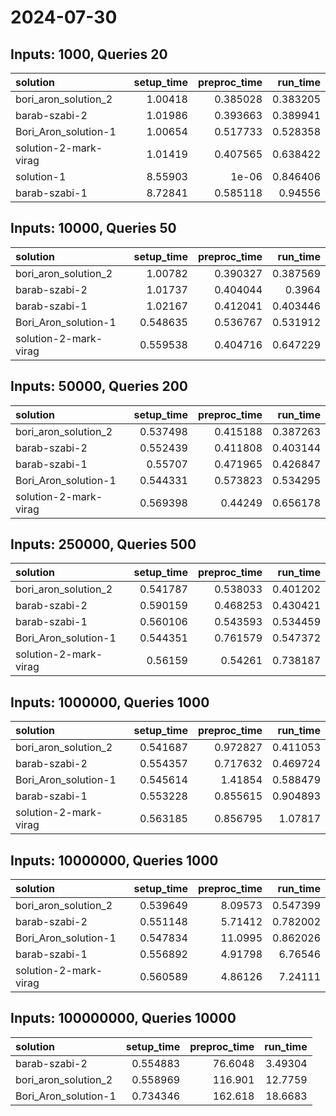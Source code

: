 # 2024-07-30

## Inputs: 1000, Queries 20

| solution              |   setup_time |   preproc_time |   run_time |
|:----------------------|-------------:|---------------:|-----------:|
| bori_aron_solution_2  |      1.00418 |       0.385028 |   0.383205 |
| barab-szabi-2         |      1.01986 |       0.393663 |   0.389941 |
| Bori_Aron_solution-1  |      1.00654 |       0.517733 |   0.528358 |
| solution-2-mark-virag |      1.01419 |       0.407565 |   0.638422 |
| solution-1            |      8.55903 |       1e-06    |   0.846406 |
| barab-szabi-1         |      8.72841 |       0.585118 |   0.94556  |

## Inputs: 10000, Queries 50

| solution              |   setup_time |   preproc_time |   run_time |
|:----------------------|-------------:|---------------:|-----------:|
| bori_aron_solution_2  |     1.00782  |       0.390327 |   0.387569 |
| barab-szabi-2         |     1.01737  |       0.404044 |   0.3964   |
| barab-szabi-1         |     1.02167  |       0.412041 |   0.403446 |
| Bori_Aron_solution-1  |     0.548635 |       0.536767 |   0.531912 |
| solution-2-mark-virag |     0.559538 |       0.404716 |   0.647229 |

## Inputs: 50000, Queries 200

| solution              |   setup_time |   preproc_time |   run_time |
|:----------------------|-------------:|---------------:|-----------:|
| bori_aron_solution_2  |     0.537498 |       0.415188 |   0.387263 |
| barab-szabi-2         |     0.552439 |       0.411808 |   0.403144 |
| barab-szabi-1         |     0.55707  |       0.471965 |   0.426847 |
| Bori_Aron_solution-1  |     0.544331 |       0.573823 |   0.534295 |
| solution-2-mark-virag |     0.569398 |       0.44249  |   0.656178 |

## Inputs: 250000, Queries 500

| solution              |   setup_time |   preproc_time |   run_time |
|:----------------------|-------------:|---------------:|-----------:|
| bori_aron_solution_2  |     0.541787 |       0.538033 |   0.401202 |
| barab-szabi-2         |     0.590159 |       0.468253 |   0.430421 |
| barab-szabi-1         |     0.560106 |       0.543593 |   0.534459 |
| Bori_Aron_solution-1  |     0.544351 |       0.761579 |   0.547372 |
| solution-2-mark-virag |     0.56159  |       0.54261  |   0.738187 |

## Inputs: 1000000, Queries 1000

| solution              |   setup_time |   preproc_time |   run_time |
|:----------------------|-------------:|---------------:|-----------:|
| bori_aron_solution_2  |     0.541687 |       0.972827 |   0.411053 |
| barab-szabi-2         |     0.554357 |       0.717632 |   0.469724 |
| Bori_Aron_solution-1  |     0.545614 |       1.41854  |   0.588479 |
| barab-szabi-1         |     0.553228 |       0.855615 |   0.904893 |
| solution-2-mark-virag |     0.563185 |       0.856795 |   1.07817  |

## Inputs: 10000000, Queries 1000

| solution              |   setup_time |   preproc_time |   run_time |
|:----------------------|-------------:|---------------:|-----------:|
| bori_aron_solution_2  |     0.539649 |        8.09573 |   0.547399 |
| barab-szabi-2         |     0.551148 |        5.71412 |   0.782002 |
| Bori_Aron_solution-1  |     0.547834 |       11.0995  |   0.862026 |
| barab-szabi-1         |     0.556892 |        4.91798 |   6.76546  |
| solution-2-mark-virag |     0.560589 |        4.86126 |   7.24111  |

## Inputs: 100000000, Queries 10000

| solution             |   setup_time |   preproc_time |   run_time |
|:---------------------|-------------:|---------------:|-----------:|
| barab-szabi-2        |     0.554883 |        76.6048 |    3.49304 |
| bori_aron_solution_2 |     0.558969 |       116.901  |   12.7759  |
| Bori_Aron_solution-1 |     0.734346 |       162.618  |   18.6683  |
